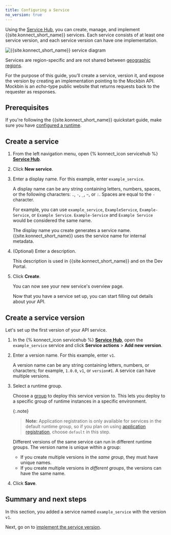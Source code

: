 ```yaml
---
title: Configuring a Service
no_version: true
---
```


Using the [Service Hub](/konnect/servicehub), you can create, manage, and
implement {{site.konnect_short_name}} services. Each service consists of at least one
service version, and each service version can have one implementation.

![{{site.konnect_short_name}} service diagram](/assets/images/docs/konnect/konnect-services-diagram.png)

Services are region-specific and are not shared between [geographic regions](/konnect/regions/)<span class="badge beta"></span>.

For the purpose of this guide, you’ll create a service, version it, and
expose the version by creating an implementation pointing to the Mockbin API.
Mockbin is an *echo*-type public website that returns requests back to the
requester as responses.

## Prerequisites

If you're following the {{site.konnect_short_name}} quickstart guide,
make sure you have [configured a runtime](/konnect/getting-started/configure-runtime).

## Create a service

1. From the left navigation menu, open {% konnect_icon servicehub %} [**Service Hub**](https://cloud.konghq.com/servicehub).

1. Click **New service**.

1. Enter a display name. For this example, enter `example_service`.

    A display name can be any string containing letters, numbers, spaces, or the following
    characters: `.`, `-`, `_`, `~`, or `:`. Spaces are equal to the `-` character.

    For example, you can use `example_service`, `ExampleService`, `Example-Service`, or `Example Service`.
    `Example-Service` and `Example Service` would be considered the same name.

    The display name you create generates a service name. {{site.konnect_short_name}}
    uses the service name for internal metadata.

1. (Optional) Enter a description.

    This description is used in {{site.konnect_short_name}} and on the Dev Portal.

1. Click **Create**.

    You can now see your new service's overview page.

    Now that you have a service set up, you can start filling out details about your
    API.

## Create a service version

Let's set up the first version of your API service.

1. In the {% konnect_icon servicehub %} [**Service Hub**](https://cloud.konghq.com/servicehub), open the `example_service` service and click **Service actions** > **Add new version**.

1. Enter a version name. For this example, enter `v1`.

    A version name can be any string containing letters, numbers, or characters;
    for example, `1.0.0`, `v1`, or `version#1`. A service can have multiple
    versions.

1. Select a runtime group.

    Choose a [group](/konnect/runtime-manager/runtime-groups) to
    deploy this service version to. This lets you deploy to a specific group of
    runtime instances in a specific environment.

    {:.note}
    > **Note:** Application registration is only available for
    services in the default runtime group, so if you plan on using
    [application registration](/konnect/dev-portal/applications/application-overview),
    choose `default` in this step.

    Different versions of the same service can run in different runtime groups.
    The version name is unique within a group:

    * If you create multiple versions in the _same group_, they must have unique names.
    * If you create multiple versions in _different groups_, the versions can have the same name.

1. Click **Save**.

## Summary and next steps

In this section, you added a service named `example_service` with the version
`v1`.

Next, go on to [implement the service version](/konnect/getting-started/implement-service).
